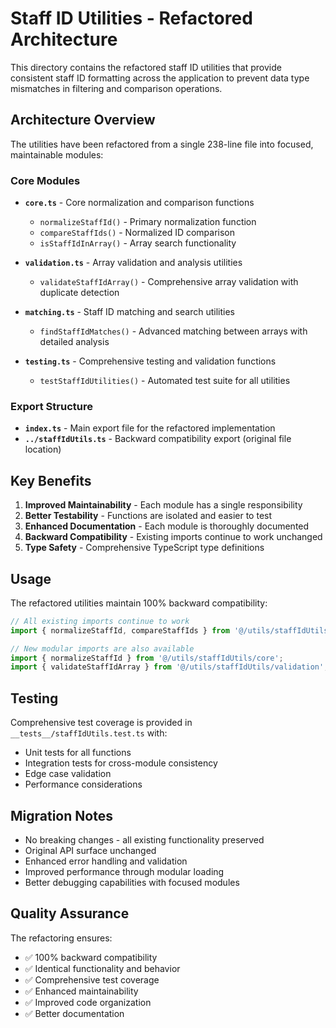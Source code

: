 
# Staff ID Utilities - Refactored Architecture

This directory contains the refactored staff ID utilities that provide consistent staff ID formatting across the application to prevent data type mismatches in filtering and comparison operations.

## Architecture Overview

The utilities have been refactored from a single 238-line file into focused, maintainable modules:

### Core Modules

- **`core.ts`** - Core normalization and comparison functions
  - `normalizeStaffId()` - Primary normalization function
  - `compareStaffIds()` - Normalized ID comparison
  - `isStaffIdInArray()` - Array search functionality

- **`validation.ts`** - Array validation and analysis utilities
  - `validateStaffIdArray()` - Comprehensive array validation with duplicate detection

- **`matching.ts`** - Staff ID matching and search utilities
  - `findStaffIdMatches()` - Advanced matching between arrays with detailed analysis

- **`testing.ts`** - Comprehensive testing and validation functions
  - `testStaffIdUtilities()` - Automated test suite for all utilities

### Export Structure

- **`index.ts`** - Main export file for the refactored implementation
- **`../staffIdUtils.ts`** - Backward compatibility export (original file location)

## Key Benefits

1. **Improved Maintainability** - Each module has a single responsibility
2. **Better Testability** - Functions are isolated and easier to test
3. **Enhanced Documentation** - Each module is thoroughly documented
4. **Backward Compatibility** - Existing imports continue to work unchanged
5. **Type Safety** - Comprehensive TypeScript type definitions

## Usage

The refactored utilities maintain 100% backward compatibility:

```typescript
// All existing imports continue to work
import { normalizeStaffId, compareStaffIds } from '@/utils/staffIdUtils';

// New modular imports are also available
import { normalizeStaffId } from '@/utils/staffIdUtils/core';
import { validateStaffIdArray } from '@/utils/staffIdUtils/validation';
```

## Testing

Comprehensive test coverage is provided in `__tests__/staffIdUtils.test.ts` with:
- Unit tests for all functions
- Integration tests for cross-module consistency
- Edge case validation
- Performance considerations

## Migration Notes

- No breaking changes - all existing functionality preserved
- Original API surface unchanged
- Enhanced error handling and validation
- Improved performance through modular loading
- Better debugging capabilities with focused modules

## Quality Assurance

The refactoring ensures:
- ✅ 100% backward compatibility
- ✅ Identical functionality and behavior
- ✅ Comprehensive test coverage
- ✅ Enhanced maintainability
- ✅ Improved code organization
- ✅ Better documentation
